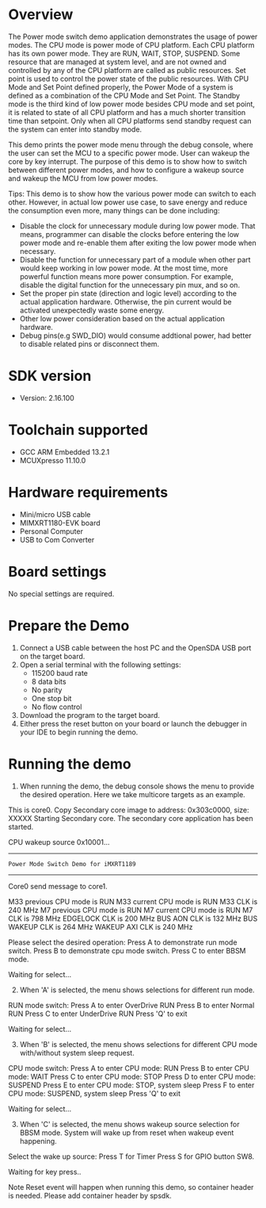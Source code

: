 Overview
========
The Power mode switch demo application demonstrates the usage of power modes. 
The CPU mode is power mode of CPU platform. Each CPU platform has its own power mode. They are RUN, WAIT, STOP, SUSPEND.
Some resource that are managed at system level, and are not owned and controlled by any of the CPU platform are called as public resources.
Set point is used to control the power state of the public resources. With CPU Mode and Set Point defined properly, 
the Power Mode of a system is defined as a combination of the CPU Mode and Set Point.
The Standby mode is the third kind of low power mode besides CPU mode and set point,
it is related to state of all CPU platform and has a much shorter transition time than setpoint.
Only when all CPU platforms send standby request can the system can enter into standby mode.

This demo prints the power mode menu through the debug console, where the user can set the MCU to a specific power mode.
User can wakeup the core by key interrupt. The purpose of this demo is to show how to switch between different power modes,
and how to configure a wakeup source and wakeup the MCU from low power modes.

 Tips:
 This demo is to show how the various power mode can switch to each other. However, in actual low power use case, to save energy and reduce the consumption even more, many things can be done including:
 - Disable the clock for unnecessary module during low power mode. That means, programmer can disable the clocks before entering the low power mode and re-enable them after exiting the low power mode when necessary.
 - Disable the function for unnecessary part of a module when other part would keep working in low power mode. At the most time, more powerful function means more power consumption. For example, disable the digital function for the unnecessary pin mux, and so on.
 - Set the proper pin state (direction and logic level) according to the actual application hardware. Otherwise, the pin current would be activated unexpectedly waste some energy.
 - Other low power consideration based on the actual application hardware.
 - Debug pins(e.g SWD_DIO) would consume addtional power, had better to disable related pins or disconnect them. 


SDK version
===========
- Version: 2.16.100

Toolchain supported
===================
- GCC ARM Embedded  13.2.1
- MCUXpresso  11.10.0

Hardware requirements
=====================
- Mini/micro USB cable
- MIMXRT1180-EVK board
- Personal Computer
- USB to Com Converter

Board settings
==============
No special settings are required.

Prepare the Demo
================
1.  Connect a USB cable between the host PC and the OpenSDA USB port on the target board. 
2.  Open a serial terminal with the following settings:
    - 115200 baud rate
    - 8 data bits
    - No parity
    - One stop bit
    - No flow control
3.  Download the program to the target board.
4.  Either press the reset button on your board or launch the debugger in your IDE to begin running the demo.

Running the demo
================
1. When running the demo, the debug console shows the menu to provide the desired operation. Here we take multicore targets as an example.

This is core0.
Copy Secondary core image to address: 0x303c0000, size: XXXXX
Starting Secondary core.
The secondary core application has been started.

CPU wakeup source 0x10001...

***********************************************************
	Power Mode Switch Demo for iMXRT1189
***********************************************************

Core0 send message to core1.

M33 previous CPU mode is RUN
M33 current CPU mode is RUN
M33 CLK is 240 MHz
M7 previous CPU mode is RUN
M7 current CPU mode is RUN
M7 CLK is 798 MHz
EDGELOCK CLK is 200 MHz
BUS AON CLK is 132 MHz
BUS WAKEUP CLK is 264 MHz
WAKEUP AXI CLK is 240 MHz


Please select the desired operation:
Press  A to demonstrate run mode switch.
Press  B to demonstrate cpu mode switch.
Press  C to enter BBSM mode.

Waiting for select...

2. When 'A' is selected, the menu shows selections for different run mode.

RUN mode switch:
Press A to enter OverDrive RUN
Press B to enter Normal RUN
Press C to enter UnderDrive RUN
Press 'Q' to exit

Waiting for select...

3. When 'B' is selected, the menu shows selections for different CPU mode with/without system sleep request.

CPU mode switch:
Press A to enter CPU mode: RUN
Press B to enter CPU mode: WAIT
Press C to enter CPU mode: STOP
Press D to enter CPU mode: SUSPEND
Press E to enter CPU mode: STOP, system sleep
Press F to enter CPU mode: SUSPEND, system sleep
Press 'Q' to exit

Waiting for select...

3. When 'C' is selected, the menu shows wakeup source selection for BBSM mode.
System will wake up from reset when wakeup event happening.

Select the wake up source:
Press T for Timer
Press S for GPIO button SW8. 

Waiting for key press..

Note
Reset event will happen when running this demo, so container header is needed. Please add container header by spsdk.

